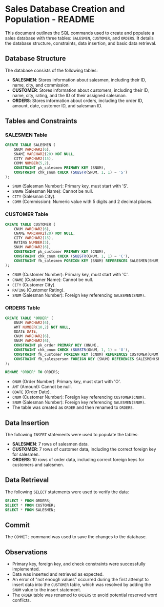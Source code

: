 # Sales Database Creation and Population - README

This document outlines the SQL commands used to create and populate a sales database with three tables: `SALESMEN`, `CUSTOMER`, and `ORDERS`. It details the database structure, constraints, data insertion, and basic data retrieval.

## Database Structure

The database consists of the following tables:

- **SALESMEN**: Stores information about salesmen, including their ID, name, city, and commission.
- **CUSTOMER**: Stores information about customers, including their ID, name, city, rating, and the ID of their assigned salesman.
- **ORDERS**: Stores information about orders, including the order ID, amount, date, customer ID, and salesman ID.

## Tables and Constraints

### SALESMEN Table

```sql
CREATE TABLE SALESMEN (
    SNUM VARCHAR2(6),
    SNAME VARCHAR2(20) NOT NULL,
    CITY VARCHAR2(15),
    COMM NUMBER(5,2),
    CONSTRAINT pk_salesmen PRIMARY KEY (SNUM),
    CONSTRAINT chk_snum CHECK (SUBSTR(SNUM, 1, 1) = 'S')
);
```
- `SNUM` (Salesman Number): Primary key, must start with 'S'.
- `SNAME` (Salesman Name): Cannot be null.
- `CITY` (Salesman City).
- `COMM` (Commission): Numeric value with 5 digits and 2 decimal places.

### CUSTOMER Table

```sql
CREATE TABLE CUSTOMER (
    CNUM VARCHAR2(6),
    CNAME VARCHAR2(20) NOT NULL,
    CITY VARCHAR2(15),
    RATING NUMBER(5),
    SNUM VARCHAR2(6),
    CONSTRAINT pk_customer PRIMARY KEY (CNUM),
    CONSTRAINT chk_cnum CHECK (SUBSTR(CNUM, 1, 1) = 'C'),
    CONSTRAINT fk_salesmen FOREIGN KEY (SNUM) REFERENCES SALESMEN(SNUM)
);
```
- `CNUM` (Customer Number): Primary key, must start with 'C'.
- `CNAME` (Customer Name): Cannot be null.
- `CITY` (Customer City).
- `RATING` (Customer Rating).
- `SNUM` (Salesman Number): Foreign key referencing `SALESMEN(SNUM)`.

### ORDERS Table

```sql
CREATE TABLE "ORDER" (
    ONUM VARCHAR2(6),
    AMT NUMBER(10,2) NOT NULL,
    ODATE DATE,
    CNUM VARCHAR2(6),
    SNUM VARCHAR2(6),
    CONSTRAINT pk_order PRIMARY KEY (ONUM),
    CONSTRAINT chk_onum CHECK (SUBSTR(ONUM, 1, 1) = 'O'),
    CONSTRAINT fk_customer FOREIGN KEY (CNUM) REFERENCES CUSTOMER(CNUM),
    CONSTRAINT fk_salesperson FOREIGN KEY (SNUM) REFERENCES SALESMEN(SNUM)
);

RENAME "ORDER" TO ORDERS;
```
- `ONUM` (Order Number): Primary key, must start with 'O'.
- `AMT` (Amount): Cannot be null.
- `ODATE` (Order Date).
- `CNUM` (Customer Number): Foreign key referencing `CUSTOMER(CNUM)`.
- `SNUM` (Salesman Number): Foreign key referencing `SALESMEN(SNUM)`.
- The table was created as `ORDER` and then renamed to `ORDERS`.

## Data Insertion

The following `INSERT` statements were used to populate the tables:

- **SALESMEN**: 7 rows of salesmen data.
- **CUSTOMER**: 7 rows of customer data, including the correct foreign key for salesmen.
- **ORDERS**: 10 rows of order data, including correct foreign keys for customers and salesmen.

## Data Retrieval

The following `SELECT` statements were used to verify the data:

```sql
SELECT * FROM ORDERS;
SELECT * FROM CUSTOMER;
SELECT * FROM SALESMEN;
```

## Commit

The `COMMIT;` command was used to save the changes to the database.

## Observations

- Primary key, foreign key, and check constraints were successfully implemented.
- Data was inserted and retrieved as expected.
- An error of "not enough values" occurred during the first attempt to insert data into the `CUSTOMER` table, which was resolved by adding the `SNUM` value to the insert statement.
- The `ORDER` table was renamed to `ORDERS` to avoid potential reserved word conflicts.
